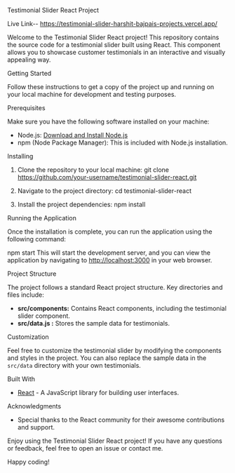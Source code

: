 Testimonial Slider React Project

Live Link-- https://testimonial-slider-harshit-bajpais-projects.vercel.app/

Welcome to the Testimonial Slider React project! This repository contains the source code for a testimonial slider built using React. This component allows you to showcase customer testimonials in an interactive and visually appealing way.

Getting Started

Follow these instructions to get a copy of the project up and running on your local machine for development and testing purposes.

Prerequisites

Make sure you have the following software installed on your machine:

- Node.js: [Download and Install Node.js](https://nodejs.org/)
- npm (Node Package Manager): This is included with Node.js installation.

Installing

1. Clone the repository to your local machine:
git clone https://github.com/your-username/testimonial-slider-react.git   

2. Navigate to the project directory:
   cd testimonial-slider-react

3. Install the project dependencies:
   npm install
   

Running the Application

Once the installation is complete, you can run the application using the following command:

npm start
This will start the development server, and you can view the application by navigating to [http://localhost:3000](http://localhost:3000) in your web browser.

Project Structure

The project follows a standard React project structure. Key directories and files include:

- **src/components:** Contains React components, including the testimonial slider component.
- **src/data.js :** Stores the sample data for testimonials.

Customization

Feel free to customize the testimonial slider by modifying the components and styles in the project. You can also replace the sample data in the `src/data` directory with your own testimonials.

Built With

- [React](https://reactjs.org/) - A JavaScript library for building user interfaces.


Acknowledgments

- Special thanks to the React community for their awesome contributions and support.

Enjoy using the Testimonial Slider React project! If you have any questions or feedback, feel free to open an issue or contact me.

Happy coding!
